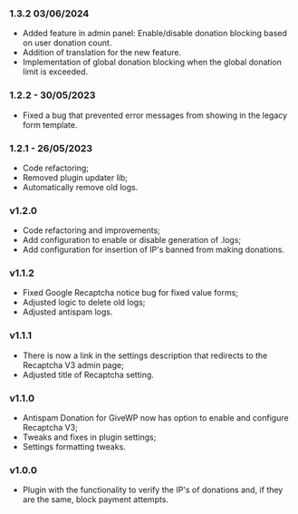 ### 1.3.2  03/06/2024 
* Added feature in admin panel: Enable/disable donation blocking based on user donation count.
* Addition of translation for the new feature.
* Implementation of global donation blocking when the global donation limit is exceeded.


### 1.2.2 - 30/05/2023

- Fixed a bug that prevented error messages from showing in the legacy form template.

### 1.2.1 - 26/05/2023

- Code refactoring;
- Removed plugin updater lib;
- Automatically remove old logs.

### v1.2.0

- Code refactoring and improvements;
- Add configuration to enable or disable generation of .logs;
- Add configuration for insertion of IP's banned from making donations.

### v1.1.2

- Fixed Google Recaptcha notice bug for fixed value forms;
- Adjusted logic to delete old logs;
- Adjusted antispam logs.

### v1.1.1

- There is now a link in the settings description that redirects to the Recaptcha V3 admin page;
- Adjusted title of Recaptcha setting.

### v1.1.0

- Antispam Donation for GiveWP now has option to enable and configure Recaptcha V3;
- Tweaks and fixes in plugin settings;
- Settings formatting tweaks.

### v1.0.0

- Plugin with the functionality to verify the IP's of donations and, if they are the same, block payment attempts.
